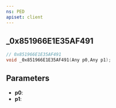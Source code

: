 ```yaml
---
ns: PED
apiset: client
---
```

## _0x851966E1E35AF491

```c
// 0x851966E1E35AF491
void _0x851966E1E35AF491(Any p0,Any p1);
```


## Parameters
* **p0**:
* **p1**: